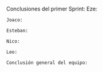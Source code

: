 Conclusiones del primer Sprint:
    Eze:

    Joaco:

    Esteban:

    Nico:

    Leo:

    Conclusión general del equipo:
    
